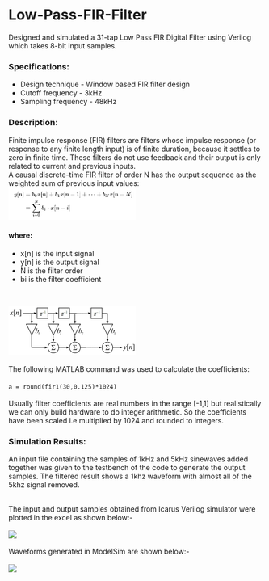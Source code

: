 # Low-Pass-FIR-Filter
Designed and simulated a 31-tap Low Pass FIR Digital Filter using Verilog which takes 8-bit input samples.
### Specifications:
  - Design technique   - Window based FIR filter design
  - Cutoff frequency   - 3kHz
  - Sampling frequency - 48kHz
### Description:
Finite impulse response (FIR) filters are filters whose impulse response (or response to any finite length input) is of finite duration, because it settles to zero in finite time.
These filters do not use feedback and their output is only related to current and previous inputs. <br>
A causal discrete-time FIR filter of order N has the output sequence as the weighted sum of previous input values:<br>
<img src = "https://github.com/anant19bansal/Low-Pass-Filter/blob/master/Filter%20equation.png" width="50%"><br>
#### where:
  - x[n] is the input signal
  - y[n] is the output signal
  - N is the filter order
  - bi is the filter coefficient
  <br>
  
  <img src = "https://github.com/anant19bansal/Low-Pass-Filter/blob/master/FIR%20filter%20block%20diagram.jpg" width="50%"><br><br>
  The following MATLAB command was used to calculate the coefficients:<br><br>
  ```a = round(fir1(30,0.125)*1024)```<br><br>
  Usually filter coefficients are real numbers in the range [-1,1] but realistically we can only build hardware to do integer arithmetic. So the coefficients have been scaled i.e multiplied by 1024 and rounded to integers.
  
### Simulation Results:
An input file containing the samples of 1kHz and 5kHz sinewaves added together was given to the testbench of the code to generate the output samples. The filtered result shows a 1khz waveform with almost all of the 5khz signal removed.<br><br>

The input and output samples obtained from Icarus Verilog simulator were plotted in the excel as shown below:-<br><br>
<img src = "https://github.com/anant19bansal/Low-Pass-Filter/blob/master/Icarus%20Verilog%20Simulation.png" ><br>

Waveforms generated in ModelSim are shown below:-<br><br>
<img src = "https://github.com/anant19bansal/Low-Pass-Filter/blob/master/ModelSim%20Simulation.png">
